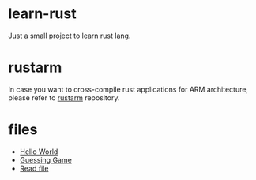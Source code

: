 # learn-rust

Just a small project to learn rust lang.

# rustarm

In case you want to cross-compile rust applications for ARM architecture, please refer to [rustarm](https://github.com/juliobonon/rustarm) repository.

# files

- [Hello World](hello-world.rs)
- [Guessing Game](guessing-game.rs)
- [Read file](read-file.rs)

